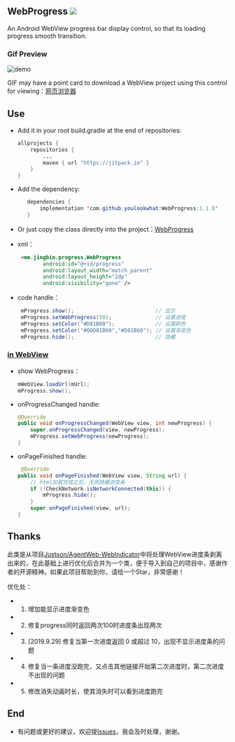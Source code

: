 ## WebProgress  [![](https://jitpack.io/v/youlookwhat/WebProgress.svg)](https://jitpack.io/#youlookwhat/WebProgress)
An Android WebView progress bar display control, so that its loading progress smooth transition.

### Gif Preview

![demo](https://raw.githubusercontent.com/youlookwhat/WebProgress/master/image.gif)


GIF may have a point card to download a WebView project using this control for viewing：[网页浏览器](http://d.7short.com/webviewstudy)

## Use
-  Add it in your root build.gradle at the end of repositories:
 
	```java
	allprojects {
		repositories {
			...
			maven { url "https://jitpack.io" }
		}
	}
	```

-  Add the dependency:
 
     ```java
		dependencies {
		    implementation 'com.github.youlookwhat:WebProgress:1.1.0'
		}
     ```

- Or just copy the class directly into the project：[WebProgress](https://github.com/youlookwhat/WebProgress/blob/master/library/src/main/java/me/jingbin/progress/WebProgress.java)

- xml：

	```xml
	 <me.jingbin.progress.WebProgress
	        android:id="@+id/progress"
	        android:layout_width="match_parent"
	        android:layout_height="2dp" 
	        android:visibility="gone" />
    ```

- code handle：

	```java
	 mProgress.show();                          // 显示
	 mProgress.setWebProgress(50);              // 设置进度
	 mProgress.setColor("#D81B60");             // 设置颜色
	 mProgress.setColor("#00D81B60","#D81B60"); // 设置渐变色
	 mProgress.hide();                          // 隐藏
   ```

### [in WebView](https://github.com/youlookwhat/ByWebView/blob/master/app/src/main/java/com/example/jingbin/webviewstudy/WebViewActivity.java)
 - show WebProgress：

	```java
	mWebView.loadUrl(mUrl);
	mProgress.show();
	```

 - onProgressChanged handle:

	```java
	@Override
    public void onProgressChanged(WebView view, int newProgress) {
        super.onProgressChanged(view, newProgress);
        mProgress.setWebProgress(newProgress);
    }
	```

 - onPageFinished handle:

	```java
	 @Override
    public void onPageFinished(WebView view, String url) {
        // html加载完成之后，无网隐藏进度条
        if (!CheckNetwork.isNetworkConnected(this)) {
            mProgress.hide();
        }
        super.onPageFinished(view, url);
    }
	```

## Thanks
此类是从项目[Justson/AgentWeb-WebIndicator](https://github.com/Justson/AgentWeb/blob/master/agentweb-core/src/main/java/com/just/agentweb/WebIndicator.java)中将处理WebView进度条剥离出来的，在此基础上进行优化后合并为一个类，便于导入到自己的项目中，感谢作者的开源精神。如果此项目帮助到你，请给一个Star，非常感谢！

优化处：

 * 1. 增加能显示进度渐变色
 * 2. 修复progress同时返回两次100时进度条出现两次
 * 3. [2019.9.29] 修复当第一次进度返回 0 或超过 10，出现不显示进度条的问题
 * 4. 修复当一条进度没跑完，又点击其他链接开始第二次进度时，第二次进度不出现的问题
 * 5. 修改消失动画时长，使其消失时可以看到进度跑完

## End
 - 有问题或更好的建议，欢迎提[Issues](https://github.com/youlookwhat/WebProgress/issues)，我会及时处理，谢谢。



